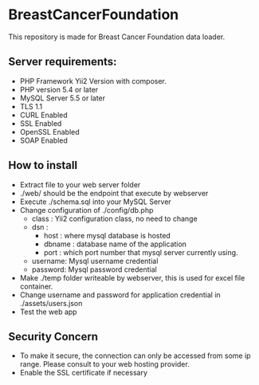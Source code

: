 # BreastCancerFoundation
This repository is made for Breast Cancer Foundation data loader.

## Server requirements:
* PHP Framework Yii2 Version with composer.
* PHP version 5.4 or later
* MySQL Server 5.5 or later
* TLS 1.1
* CURL Enabled
* SSL Enabled
* OpenSSL Enabled
* SOAP Enabled


## How to install
* Extract file to your web server folder
* ./web/ should be the endpoint that execute by webserver
* Execute ./schema.sql into your MySQL Server
* Change configuration of ./config/db.php
  * class : Yii2 configuration class, no need to change
  * dsn :
    * host : where mysql database is hosted
    * dbname : database name of the application
    * port  : which port number that mysql server currently using.
  * username: Mysql username credential
  * password: Mysql password credential
* Make ./temp folder writeable by webserver, this is used for excel file container.
* Change username and password for application credential in ./assets/users.json
* Test the web app


## Security Concern
* To make it secure, the connection can only be accessed from some ip range. Please consult to your web hosting provider.
* Enable the SSL certificate if necessary
